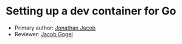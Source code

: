 # Setting up a dev container for Go

* Primary author: [Jonathan Jacob](https://github.com/hashunc)
* Reviewer: [Jacob Gogel](https://gitgub.com/jacobala1)